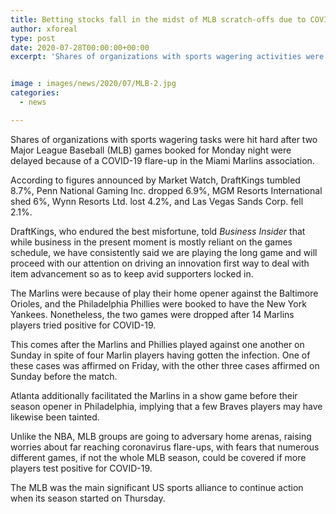 ```yaml
---
title: Betting stocks fall in the midst of MLB scratch-offs due to COVID-19 outbreak
author: xforeal 
type: post
date: 2020-07-28T00:00:00+00:00
excerpt: 'Shares of organizations with sports wagering activities were hit hard after two Major League Baseball (MLB) games booked for Monday night were delayed because of a COVID-19 flare-up in the Miami Marlins organisation '


image : images/news/2020/07/MLB-2.jpg
categories:
  - news

---
```

Shares of organizations with sports wagering tasks were hit hard after two Major League Baseball (MLB) games booked for Monday night were delayed because of a COVID-19 flare-up in the Miami Marlins association. 

According to figures announced by Market Watch, DraftKings tumbled 8.7&percnt;, Penn National Gaming Inc. dropped 6.9&percnt;, MGM Resorts International shed 6&percnt;, Wynn Resorts Ltd. lost 4.2&percnt;, and Las Vegas Sands Corp. fell 2.1&percnt;. 

DraftKings, who endured the best misfortune, told _Business Insider_ that while business in the present moment is mostly reliant on the games schedule, we have consistently said we are playing the long game and will proceed with our attention on driving an innovation first way to deal with item advancement so as to keep avid supporters locked in. 

The Marlins were because of play their home opener against the Baltimore Orioles, and the Philadelphia Phillies were booked to have the New York Yankees. Nonetheless, the two games were dropped after 14 Marlins players tried positive for COVID-19. 

This comes after the Marlins and Phillies played against one another on Sunday in spite of four Marlin players having gotten the infection. One of these cases was affirmed on Friday, with the other three cases affirmed on Sunday before the match. 

Atlanta additionally facilitated the Marlins in a show game before their season opener in Philadelphia, implying that a few Braves players may have likewise been tainted. 

Unlike the NBA, MLB groups are going to adversary home arenas, raising worries about far reaching coronavirus flare-ups, with fears that numerous different games, if not the whole MLB season, could be covered if more players test positive for COVID-19. 

The MLB was the main significant US sports alliance to continue action when its season started on Thursday.